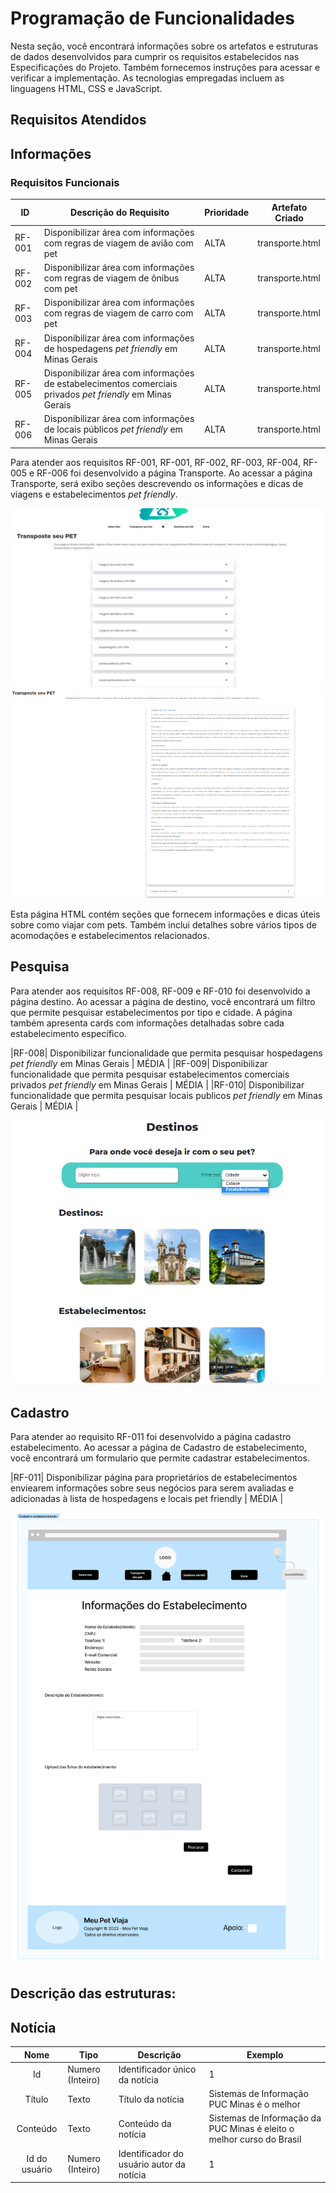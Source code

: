 # Programação de Funcionalidades
Nesta seção, você encontrará informações sobre os artefatos e estruturas de dados desenvolvidos para cumprir os requisitos estabelecidos nas Especificações do Projeto. Também fornecemos instruções para acessar e verificar a implementação. As tecnologias empregadas incluem as linguagens HTML, CSS e JavaScript.

## Requisitos Atendidos

## Informações 
### Requisitos Funcionais

|ID    | Descrição do Requisito | Prioridade | Artefato Criado |
|------|------------------------|------------|-----------------|
|RF-001| Disponibilizar área com informações com regras de viagem de avião com pet | ALTA | transporte.html| 
|RF-002| Disponibilizar área com informações com regras de viagem de ônibus com pet | ALTA | transporte.html| 
|RF-003| Disponibilizar área com informações com regras de viagem de carro com pet | ALTA | transporte.html|   
|RF-004| Disponibilizar área com informações de hospedagens *pet friendly* em Minas Gerais | ALTA | transporte.html|   
|RF-005| Disponibilizar área com informações de estabelecimentos comerciais privados *pet friendly* em Minas Gerais | ALTA | transporte.html|  
|RF-006| Disponibilizar área com informações de locais públicos *pet friendly* em Minas Gerais | ALTA | transporte.html|  

Para atender aos requisitos RF-001, RF-001, RF-002, RF-003, RF-004, RF-005 e RF-006 foi desenvolvido a página Transporte.
Ao acessar a página Transporte, será exibo seções descrevendo os informações e dicas de viagens e estabelecimentos *pet friendly*.

![Titulo](img/Transporte1.png)
![Titulo](img/transporte2.png)

Esta página HTML contém seções que fornecem informações e dicas úteis sobre como viajar com pets. Também inclui detalhes sobre vários tipos de acomodações e estabelecimentos relacionados.

## Pesquisa 

Para atender aos requisitos RF-008, RF-009 e RF-010 foi desenvolvido a página destino.
Ao acessar a página de destino, você encontrará um filtro que permite pesquisar estabelecimentos por tipo e cidade. A página também apresenta cards com informações detalhadas sobre cada estabelecimento específico.

|RF-008| Disponibilizar funcionalidade que permita pesquisar hospedagens *pet friendly* em Minas Gerais | MÉDIA | 
|RF-009| Disponibilizar funcionalidade que permita pesquisar estabelecimentos comerciais privados *pet friendly* em Minas Gerais | MÉDIA |
|RF-010| Disponibilizar funcionalidade que permita pesquisar locais publicos *pet friendly* em Minas Gerais | MÉDIA |

![Titulo](img/destinos1.png)

## Cadastro 

Para atender ao requisito RF-011 foi desenvolvido a página cadastro estabelecimento.
Ao acessar a página de Cadastro de estabelecimento, você encontrará um formulario que permite cadastrar estabelecimentos.

|RF-011| Disponibilizar página para proprietários de estabelecimentos enviearem informações sobre seus negócios para serem avaliadas e adicionadas à lista de hospedagens e locais pet friendly  | MÉDIA |

![Titulo](img/Cadastro_Estabelecimento.png)


## Descrição das estruturas:

## Notícia
|  **Nome**      | **Tipo**          | **Descrição**                             | **Exemplo**                                    |
|:--------------:|-------------------|-------------------------------------------|------------------------------------------------|
| Id             | Numero (Inteiro)  | Identificador único da notícia            | 1                                              |
| Título         | Texto             | Título da notícia                         | Sistemas de Informação PUC Minas é o melhor                                   |
| Conteúdo       | Texto             | Conteúdo da notícia                       | Sistemas de Informação da PUC Minas é eleito o melhor curso do Brasil                            |
| Id do usuário  | Numero (Inteiro)  | Identificador do usuário autor da notícia | 1                                              |

